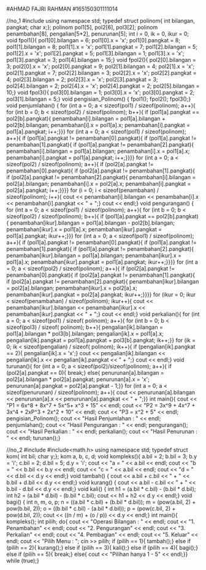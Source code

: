 #AHMAD FAJRI RAHMAN
#165150301111014

//no_1
#include <iostream>
using namespace std;
typedef struct polinom{
	int bilangan, pangkat;
	char x;};
polinom pol1[5], pol2[6], pol3[2];
polinom penambahan[8], pengalian[5*2], penurunan[5];
int i = 0, ik = 0, ikur = 0;
void fpol1(){
	pol1[0].bilangan = 6;
	pol1[0].x = 'x';
	pol1[0].pangkat = 8;
	pol1[1].bilangan = 8;
	pol1[1].x = 'x';
	pol1[1].pangkat = 7;
	pol1[2].bilangan = 5;
	pol1[2].x = 'x';
	pol1[2].pangkat = 5;
	pol1[3].bilangan = 1;
	pol1[3].x = 'x';
	pol1[3].pangkat = 3;
	pol1[4].bilangan = 15;}
void fpol2(){
	pol2[0].bilangan = 3;
	pol2[0].x = 'x';
	pol2[0].pangkat = 9;
	pol2[1].bilangan = 4;
	pol2[1].x = 'x';
	pol2[1].pangkat = 7;
	pol2[2].bilangan = 3;
	pol2[2].x = 'x';
	pol2[2].pangkat = 4;
	pol2[3].bilangan = 2;
	pol2[3].x = 'x';
	pol2[3].pangkat = 3;
	pol2[4].bilangan = 2;
	pol2[4].x = 'x';
	pol2[4].pangkat = 2;
	pol2[5].bilangan = 10;}
void fpol3(){
	pol3[0].bilangan = 1;
	pol3[0].x = 'x';
	pol3[0].pangkat = 2;
	pol3[1].bilangan = 5;}
void pengisian_Polinom() {
	fpol1();
	fpol2();
	fpol3();}
void penjumlahan() {
	for (int a = 0; a < sizeof(pol1) / sizeof(polinom); a++){
		for (int b = 0; b < sizeof(pol2) / sizeof(polinom); b++){
			if (pol1[a].pangkat == pol2[b].pangkat){
				penambahan[i].bilangan = pol1[a].bilangan + pol2[b].bilangan;
				penambahan[i].x = pol1[a].x;
				penambahan[i].pangkat = pol1[a].pangkat;
				i++;}}}
	for (int a = 0; a < sizeof(pol1) / sizeof(polinom); a++){
		if (pol1[a].pangkat != penambahan[0].pangkat){
			if (pol1[a].pangkat != penambahan[1].pangkat){
				if (pol1[a].pangkat != penambahan[2].pangkat){
					penambahan[i].bilangan = pol1[a].bilangan;
					penambahan[i].x = pol1[a].x;
					penambahan[i].pangkat = pol1[a].pangkat;
					i++;}}}}
	for (int a = 0; a < sizeof(pol2) / sizeof(polinom); a++){
		if (pol2[a].pangkat != penambahan[0].pangkat){
			if (pol2[a].pangkat != penambahan[1].pangkat){
				if (pol2[a].pangkat != penambahan[2].pangkat){
					penambahan[i].bilangan = pol2[a].bilangan;
					penambahan[i].x = pol2[a].x;
					penambahan[i].pangkat = pol2[a].pangkat;
					i++;}}}}
	for (i = 0; i < sizeof(penambahan) / sizeof(polinom); i++){
		cout << penambahan[i].bilangan << penambahan[i].x << penambahan[i].pangkat << " + ";}
	cout << endl;}
void pengurangan() {
	for (int a = 0; a < sizeof(pol1) / sizeof(polinom); a++){
		for (int b = 0; b < sizeof(pol2) / sizeof(polinom); b++){
			if (pol1[a].pangkat == pol2[b].pangkat){
				penambahan[ikur].bilangan = pol1[a].bilangan - pol2[b].bilangan;
				penambahan[ikur].x = pol1[a].x;
				penambahan[ikur].pangkat = pol1[a].pangkat;
				ikur++;}}}
	for (int a = 0; a < sizeof(pol1) / sizeof(polinom); a++){
		if (pol1[a].pangkat != penambahan[0].pangkat){
			if (pol1[a].pangkat != penambahan[1].pangkat){
				if (pol1[a].pangkat != penambahan[2].pangkat){
					penambahan[ikur].bilangan = pol1[a].bilangan;
					penambahan[ikur].x = pol1[a].x;
					penambahan[ikur].pangkat = pol1[a].pangkat;
					ikur++;}}}}
	for (int a = 0; a < sizeof(pol2) / sizeof(polinom); a++){
		if (pol2[a].pangkat != penambahan[0].pangkat){
			if (pol2[a].pangkat != penambahan[1].pangkat){
				if (pol2[a].pangkat != penambahan[2].pangkat){
					penambahan[ikur].bilangan = pol2[a].bilangan;
					penambahan[ikur].x = pol2[a].x;
					penambahan[ikur].pangkat = pol2[a].pangkat;
					ikur++;}}}}
	for (ikur = 0; ikur < sizeof(penambahan) / sizeof(polinom); ikur++){
		cout << penambahan[ikur].bilangan << penambahan[ikur].x << penambahan[ikur].pangkat << " + ";}
	cout << endl;}
void perkalian(){
	for (int a = 0; a < sizeof(pol1) / sizeof(
                                           polinom); a++){
		for (int b = 0; b < sizeof(pol3) / sizeof(
                                            polinom); b++){
			pengalian[ik].bilangan = pol1[a].bilangan * pol3[b].bilangan;
			pengalian[ik].x = pol1[a].x;
			pengalian[ik].pangkat = pol1[a].pangkat + pol3[b].pangkat;
			ik++;}}
	for (ik = 0; ik < sizeof(pengalian) / sizeof(
                                         polinom); ik++){
		if (pengalian[ik].pangkat == 2){
			pengalian[ik].x = 'x';}
		cout << pengalian[ik].bilangan << pengalian[ik].x << pengalian[ik].pangkat << " + ";}
	cout << endl;}
void turunan(){
	for (int a = 0; a < sizeof(pol2)/sizeof(polinom); a++){
		if (pol2[a].pangkat == 0){
			break;}
		else{
			penurunan[a].bilangan = pol2[a].bilangan * pol2[a].pangkat;
			penurunan[a].x = 'x';
			penurunan[a].pangkat = pol2[a].pangkat - 1;}}
	for (int a = 0; a < sizeof(penurunan) / sizeof(polinom); a++){
		cout << penurunan[a].bilangan << penurunan[a].x << penurunan[a].pangkat << " + ";}}
int main(){
    cout << "P1 = 6x^8 + 8x^7 + 5x^5+ x^3 + 15" << endl;
    cout << "P2 = 3x^9 + 4x^7 + 3x^4 + 2xP^3 + 2x^2 + 10" << endl;
    cout << "P3 = x^2 + 5" << endl;
	pengisian_Polinom();
	cout << "Hasil Penjumlahan : " << endl;
	penjumlahan();
	cout << "Hasil Pengurangan : " << endl;
	pengurangan();
	cout << "Hasil Perkalian   : " << endl;
	perkalian();
	cout << "Hasil Penurunan   : " << endl;
	turunan();}
	
//no_2
#include<iostream>
#include<math.h>
using namespace std;
typedef struct kom{
	int bil;
	char y;};
kom a, b, c, d;
void kompleks(){
	a.bil = 2;
	b.bil = 3;
	b.y = 'i';
	c.bil = 2;
	d.bil = 5;
	d.y = 'i';
	cout << "a = " << a.bil << endl;
	cout << "b = " << b.bil << b.y << endl;
	cout << "c = " << a.bil << endl;
	cout << "d = " << d.bil << d.y << endl;}
void tambah() {
	cout << a.bil + c.bil << " + " << b.bil + d.bil << d.y << endl;}
void kurang() {
	cout << a.bil - c.bil << " + " << b.bil - d.bil << d.y << endl;}
void kali() {
	int h1 = (a.bil * c.bil) - (b.bil * d.bil);
	int h2 = (a.bil * d.bil) - (b.bil * c.bil);
	cout << h1 + h2 << d.y << endl;}
void bagi() {
	int n, m, o, p;
	n = ((a.bil * c.bil) + (b.bil * d.bil));
	m = (pow(a.bil, 2) + pow(b.bil, 2));
	o = ((b.bil * c.bil) - (a.bil * d.bil));
	p = (pow(c.bil, 2) + pow(d.bil, 2));
	cout << ((n / m) + (o / p)) << d.y << endl;}
int main(){
	kompleks();
	int pilih;
	do{
		cout << "Operasi Bilangan : " << endl;
		cout << "1. Penambahan" << endl;
		cout << "2. Pengurangan" << endl;
		cout << "3. Perkalian" << endl;
		cout << "4. Pembagian" << endl;
		cout << "5. Keluar" << endl;
		cout << "Pilih Menu : "; cin >> pilih;
		if (pilih == 1){
			tambah();}
			else if (pilih == 2){
			kurang();}
		else if (pilih == 3){
			kali();}
		else if (pilih == 4){
			bagi();}
		else if (pilih == 5){
			break;}
		else{
			cout << "Pilihan hanya 1 - 5" << endl;}} while (true);}

